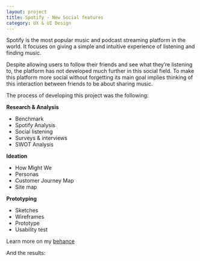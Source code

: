 ```yaml
---
layout: project
title: Spotify - New Social features
category: UX & UI Design
---
```


<p>Spotify is the most popular music and podcast streaming platform in the world. It focuses on giving a simple and intuitive experience of listening and finding music.</p>

<p>Despite allowing users to follow their friends and see what they’re listening to, the platform has not developed much further in this social field. To make this platform more social without forgetting its main goal implies thinking of this interaction between friends to be about sharing music.</p>

<p>The process of developing this project was the following:</p>

<div>
    <strong>Research & Analysis</strong>
    <ul>
        <li>Benchmark</li>
        <li>Spotify Analysis</li>
        <li>Social listening</li>
        <li>Surveys & interviews</li>
        <li>SWOT Analysis</li>
    </ul>
</div>

<div>
    <strong>Ideation</strong>
    <ul>
        <li>How Might We</li>
        <li>Personas</li>
        <li>Customer Journey Map</li>
        <li>Site map</li>
    </ul>
</div>

<div>
    <strong>Prototyping</strong>
    <ul>
        <li>Sketches</li>
        <li>Wireframes</li>
        <li>Prototype</li>
        <li>Usability test</li>
    </ul>
</div>

<p>Learn more on my <a href="https://www.behance.net/gallery/111862181/New-social-features-on-Spotify-Concept" target="_blank" title="My project on behance">behance</a></p>

And the results:


<!--por imagens com descrição-->
